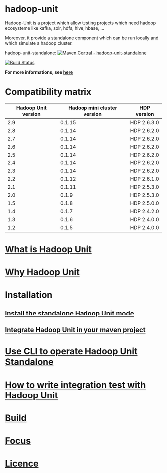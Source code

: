 hadoop-unit
====================

Hadoop-Unit is a project which allow testing projects which need hadoop ecosysteme like kafka, solr, hdfs, hive, hbase, ...

Moreover, it provide a standalone component which can be run locally and which simulate a hadoop cluster.

hadoop-unit-standalone:
[![Maven Central - hadoop-unit-standalone](https://maven-badges.herokuapp.com/maven-central/fr.jetoile.hadoop/hadoop-unit-standalone/badge.svg)](https://maven-badges.herokuapp.com/maven-central/fr.jetoile.hadoop/hadoop-unit-standalone)

[![Build Status](https://travis-ci.org/jetoile/hadoop-unit.svg?branch=master)](https://travis-ci.org/jetoile/hadoop-unit)


**For more informations, see [here](https://blog.jetoile.fr/hadoop-unit)**

# Compatibility matrix

| Hadoop Unit version  | Hadoop mini cluster version | HDP version |
| ------------- | ------------- | ------------- |
| 2.9 | 0.1.15 | HDP 2.6.3.0 |
| 2.8 | 0.1.14 | HDP 2.6.2.0 |
| 2.7 | 0.1.14 | HDP 2.6.2.0 |
| 2.6 | 0.1.14 | HDP 2.6.2.0 |
| 2.5 | 0.1.14 | HDP 2.6.2.0 |
| 2.4 | 0.1.14 | HDP 2.6.2.0 |
| 2.3 | 0.1.14 | HDP 2.6.2.0 |
| 2.2 | 0.1.12 | HDP 2.6.1.0 |
| 2.1 | 0.1.11 | HDP 2.5.3.0 |
| 2.0 | 0.1.9 | HDP 2.5.3.0 |
| 1.5 | 0.1.8 | HDP 2.5.0.0 |
| 1.4 | 0.1.7 | HDP 2.4.2.0 |
| 1.3 | 0.1.6 | HDP 2.4.0.0 |
| 1.2 | 0.1.5 | HDP 2.4.0.0 |


# [What is Hadoop Unit](http://blog.jetoile.fr/hadoop-unit/what-is-hadoop-unit.html)

# [Why Hadoop Unit](http://blog.jetoile.fr/hadoop-unit/why-hadoop-unit.html)

# Installation
## [Install the standalone Hadoop Unit mode](http://blog.jetoile.fr/hadoop-unit/install-hadoop-unit-standalone.html)
## [Integrate Hadoop Unit in your maven project](http://blog.jetoile.fr/hadoop-unit/maven-usage.html)

# [Use CLI to operate Hadoop Unit Standalone](http://blog.jetoile.fr/hadoop-unit/cli.html)

# [How to write integration test with Hadoop Unit](http://blog.jetoile.fr/hadoop-unit/howto-integrationtest.html)

# [Build](http://blog.jetoile.fr/hadoop-unit/howto-build.html)

# [Focus](http://blog.jetoile.fr/hadoop-unit/focus.html)

# [Licence](http://blog.jetoile.fr/hadoop-unit/licence.html)
